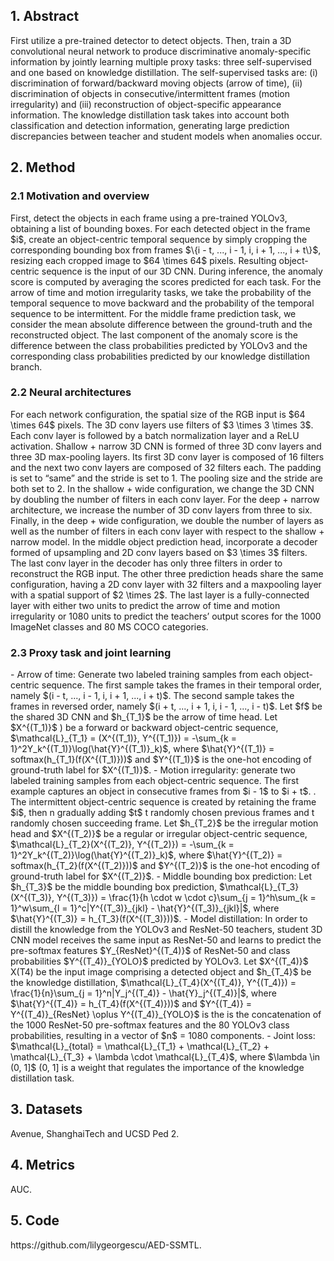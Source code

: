 <h2>1. Abstract</h2>
First utilize a pre-trained detector to detect objects. Then, train a 3D convolutional neural network to produce discriminative anomaly-specific information by jointly learning multiple proxy tasks: three self-supervised and one based on knowledge distillation. The self-supervised tasks are: (i) discrimination of forward/backward moving objects (arrow of time), (ii) discrimination of objects in consecutive/intermittent frames (motion irregularity) and (iii) reconstruction of object-specific appearance information. The knowledge distillation task takes into account both classification and detection information, generating large prediction discrepancies between teacher and student models when anomalies occur.
<h2>2. Method</h2>
<h3>2.1 Motivation and overview</h3>
First, detect the objects in each frame using a pre-trained YOLOv3, obtaining a list of bounding boxes. For each detected object in the frame $i$, create an object-centric temporal sequence by simply cropping the corresponding bounding box from frames $\{i - t, ..., i - 1, i, i + 1, ..., i + t\}$, resizing each cropped image to $64 \times 64$ pixels. Resulting object-centric sequence is the input of our 3D CNN. During inference, the anomaly score is computed by averaging the scores predicted for each task. For the arrow of time and motion irregularity tasks, we take the probability of the temporal sequence to move backward and the probability of the temporal sequence to be intermittent. For the middle frame prediction task, we consider the mean absolute difference between the ground-truth and the reconstructed object. The last component of the anomaly score is the difference between the class probabilities predicted by YOLOv3 and the corresponding class probabilities predicted by our knowledge distillation branch.
<h3>2.2 Neural architectures</h3>
For each network configuration, the spatial size of the RGB input is $64 \times 64$ pixels. The 3D conv layers use filters of $3 \times 3 \times 3$. Each conv layer is followed by a batch normalization layer and a ReLU activation. Shallow + narrow 3D CNN is formed of three 3D conv layers and three 3D max-pooling layers. Its first 3D conv layer is composed of 16 filters and the next two conv layers are composed of 32 filters each. The padding is set to “same” and the stride is set to 1. The pooling size and the stride are both set to 2. In the shallow + wide configuration, we change the 3D CNN by doubling the number of filters in each conv layer. For the deep + narrow architecture, we increase the number of 3D conv layers from three to six. Finally, in the deep + wide configuration, we double the number of layers as well as the number of filters in each conv layer with respect to the shallow + narrow model. In the middle object prediction head, incorporate a decoder formed of upsampling and 2D conv layers based on $3 \times 3$ filters. The last conv layer in the decoder has only three filters in order to reconstruct the RGB input. The other three prediction heads share the same configuration, having a 2D conv layer with 32 filters and a maxpooling layer with a spatial support of $2 \times 2$. The last layer is a fully-connected layer with either two units to predict the arrow of time and motion irregularity or 1080 units to predict the teachers’ output scores for the 1000 ImageNet classes and 80 MS COCO categories.
<h3>2.3 Proxy task and joint learning</h3>
- Arrow of time: Generate two labeled training samples from each object-centric sequence. The first sample takes the frames in their temporal order, namely $(i - t, ..., i - 1, i, i + 1, ..., i + t)$. The second sample takes the frames in reversed order, namely $(i + t, ..., i + 1, i, i - 1, ..., i - t)$. Let $f$ be the shared 3D CNN and $h_{T_1}$ be the arrow of time head. Let $X^{(T_1)}$ ) be a forward or backward object-centric sequence, $\mathcal{L}_{T_1} = (X^{(T_1)}, Y^{(T_1)}) = -\sum_{k = 1}^2Y_k^{(T_1)}\log(\hat{Y}^{(T_1)}_k)$, where $\hat{Y}^{(T_1)} = softmax(h_{T_1}(f(X^{(T_1)}))$ and $Y^{(T_1)}$ is the one-hot encoding of ground-truth label for $X^{(T_1)}$.
- Motion irregularity: generate two labeled training samples from each object-centric sequence. The first example captures an object in consecutive frames from $i - 1$ to $i + t$. . The intermittent object-centric sequence is created by retaining the frame $i$, then n gradually adding $t$ t randomly chosen previous frames and t randomly chosen succeeding frame. Let $h_{T_2}$ be the irregular motion head and $X^{(T_2)}$ be a regular or irregular object-centric sequence, $\mathcal{L}_{T_2}(X^{(T_2)}, Y^{(T_2)}) = -\sum_{k = 1}^2Y_k^{(T_2)}\log(\hat{Y}^{(T_2)}_k)$, where $\hat{Y}^{(T_2)} = softmax(h_{T_2}(f(X^{(T_2)}))$ and $Y^{(T_2)}$ is the one-hot encoding of ground-truth label for $X^{(T_2)}$.
- Middle bounding box prediction: Let $h_{T_3}$ be the middle bounding box prediction, $\mathcal{L}_{T_3}(X^{(T_3)}, Y^{(T_3)}) = \frac{1}{h \cdot w \cdot c}\sum_{j = 1}^h\sum_{k = 1}^w\sum_{l = 1}^c|Y^{(T_3)}_{jkl} - \hat{Y}^{(T_3)}_{jkl}|$, where $\hat{Y}^{(T_3)} = h_{T_3}(f(X^{(T_3)}))$.
- Model distillation: In order to distill the knowledge from the YOLOv3 and ResNet-50 teachers, student 3D CNN model receives the same input as ResNet-50 and learns to predict the pre-softmax features $Y_{ResNet}^{(T_4)}$ of ResNet-50 and class probabilities $Y^{(T_4)}_{YOLO}$ predicted by YOLOv3. Let $X^{(T_4)}$ X(T4) be the input image comprising a detected object and $h_{T_4}$ be the knowledge distillation, $\mathcal{L}_{T_4}(X^{(T_4)}, Y^{(T_4)}) = \frac{1}{n}\sum_{j = 1}^n|Y_j^{(T_4)} - \hat{Y}_j^{(T_4)}|$, where $\hat{Y}^{(T_4)} = h_{T_4}(f(X^{(T_4)}))$ and $Y^{(T_4)} = Y^{(T_4)}_{ResNet} \oplus Y^{(T_4)}_{YOLO}$ is the is the concatenation of the 1000 ResNet-50 pre-softmax features and the 80 YOLOv3 class probabilities, resulting in a vector of $n$ = 1080 components. 
- Joint loss: $\mathcal{L}_{total} = \mathcal{L}_{T_1} + \mathcal{L}_{T_2} + \mathcal{L}_{T_3} + \lambda \cdot \mathcal{L}_{T_4}$, where $\lambda \in (0, 1]$ (0, 1] is a weight that regulates the importance of the knowledge distillation task.
<h2>3. Datasets</h2>
Avenue, ShanghaiTech and UCSD Ped 2.
<h2>4. Metrics</h2>
AUC.
<h2>5. Code</h2>
https://github.com/lilygeorgescu/AED-SSMTL.